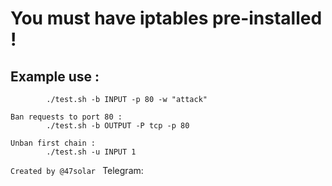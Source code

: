 # You must have iptables pre-installed !

## Example use :

```Ban request "attack" on port 80 :
        ./test.sh -b INPUT -p 80 -w "attack"

Ban requests to port 80 :
        ./test.sh -b OUTPUT -P tcp -p 80
        
Unban first chain :
        ./test.sh -u INPUT 1
```

```Created by @47solar ```
Telegram: <url src=https://t.me/tungueoffensive title="tungue">

